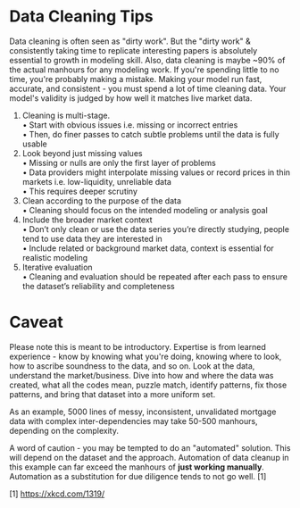 # Data Cleaning Tips<br>
Data cleaning is often seen as "dirty work". But the "dirty work" & consistently taking time to replicate interesting papers is absolutely essential to growth in modeling skill. Also, data cleaning is maybe ~90% of the actual manhours for any modeling work. If you're spending little to no time, you're probably making a mistake. Making your model run fast, accurate, and consistent - you must spend a lot of time cleaning data. Your model's validity is judged by how well it matches live market data.<br>

1.	Cleaning is multi-stage.<br>
	•	Start with obvious issues i.e. missing or incorrect entries<br>
	•	Then, do finer passes to catch subtle problems until the data is fully usable<br>
2.	Look beyond just missing values<br>
	•	Missing or nulls are only the first layer of problems<br>
	•	Data providers might interpolate missing values or record prices in thin markets i.e. low-liquidity, unreliable data<br>
	•	This requires deeper scrutiny<br>
3.	Clean according to the purpose of the data<br>
	•	Cleaning should focus on the intended modeling or analysis goal<br>
4.	Include the broader market context<br>
	•	Don’t only clean or use the data series you’re directly studying, people tend to use data they are interested in<br>
	•	Include related or background market data, context is essential for realistic modeling<br>
5.	Iterative evaluation<br>
	•	Cleaning and evaluation should be repeated after each pass to ensure the dataset’s reliability and completeness<br>

# Caveat<br>
Please note this is meant to be introductory. Expertise is from learned experience - know by knowing what you're doing, knowing where to look, how to ascribe soundness to the data, and so on. Look at the data, understand the market/business. Dive into how and where the data was created, what all the codes mean, puzzle match, identify patterns, fix those patterns, and bring that dataset into a more uniform set. <br> 

As an example, 5000 lines of messy, inconsistent, unvalidated mortgage data with complex inter-dependencies may take 50-500 manhours, depending on the complexity. <br> 

A word of caution - you may be tempted to do an "automated" solution. This will depend on the dataset and the approach. Automation of data cleanup in this example can far exceed the manhours of **just working manually**. Automation as a substitution for due diligence tends to not go well. [1] <br>

[1] https://xkcd.com/1319/
